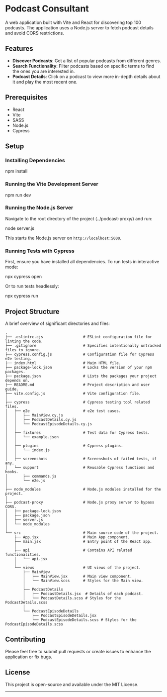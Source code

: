 # Podcast Consultant

A web application built with Vite and React for discovering top 100 podcasts. The application uses a Node.js server to fetch podcast details and avoid CORS restrictions.

## Features

- **Discover Podcasts**: Get a list of popular podcasts from different genres.
- **Search Functionality**: Filter podcasts based on specific terms to find the ones you are interested in.
- **Podcast Details**: Click on a podcast to view more in-depth details about it and play the most recent one.

## Prerequisites

- React
- Vite
- SASS
- Node.js
- Cypress

## Setup

### Installing Dependencies

npm install

### Running the Vite Development Server

npm run dev

### Running the Node.js Server

Navigate to the root directory of the project (../podcast-proxy/) and run:

node server.js

This starts the Node.js server on `http://localhost:5000`.

### Running Tests with Cypress

First, ensure you have installed all dependencies. To run tests in interactive mode:

npx cypress open

Or to run tests headlessly:

npx cypress run

## Project Structure

A brief overview of significant directories and files:

```
.
├── .eslintrc.cjs                  # ESLint configuration file for linting the code.
├── .gitignore                     # Specifies intentionally untracked files to ignore.
├── cypress.config.js              # Configuration file for Cypress e2e testing.
├── index.html                     # Main HTML file.
├── package-lock.json              # Locks the version of your npm packages.
├── package.json                   # Lists the packages your project depends on.
├── README.md                      # Project description and user guide.
├── vite.config.js                 # Vite configuration file.
│
├── cypress                        # Cypress testing tool related files.
│   ├── e2e                        # e2e test cases.
│   │   ├── MainView.cy.js
│   │   ├── PodcastDetails.cy.js
│   │   └── PodcastEpisodeDetails.cy.js
│   │
│   ├── fixtures                   # Test data for Cypress tests.
│   │   └── example.json
│   │
│   ├── plugins                    # Cypress plugins.
│   │   └── index.js
│   │
│   ├── screenshots                # Screenshots of failed tests, if any.
│   └── support                    # Reusable Cypress functions and hooks.
│       ├── commands.js
│       └── e2e.js
│
├── node_modules                   # Node.js modules installed for the project.
│
├── podcast-proxy                  # Node.js proxy server to bypass CORS.
│   ├── package-lock.json
│   ├── package.json
│   ├── server.js
│   └── node_modules
│
└── src                            # Main source code of the project.
    ├── App.jsx                    # Main App component.
    ├── main.jsx                   # Entry point of the React app.
    │
    ├── api                        # Contains API related functionalities.
    │   └── api.jsx
    │
    └── views                      # UI views of the project.
        ├── MainView
        │   ├── MainView.jsx       # Main view component.
        │   └── MainView.scss      # Styles for the Main view.
        │
        ├── PodcastDetails
        │   ├── PodcastDetails.jsx  # Details of each podcast.
        │   └── PodcastDetails.scss # Styles for the PodcastDetails.scss
        │
        └── PodcastEpisodeDetails
            ├── PodcastEpisodeDetails.jsx
            └── PodcastEpisodeDetails.scss # Styles for the PodcastEpisodeDetails.scss

```

## Contributing

Please feel free to submit pull requests or create issues to enhance the application or fix bugs.

## License

This project is open-source and available under the MIT License.

---
